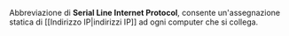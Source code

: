 Abbreviazione di __Serial Line Internet Protocol__, consente un'assegnazione statica di [[Indirizzo IP|indirizzi IP]] ad ogni computer che si collega.